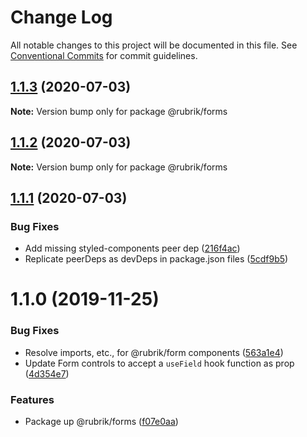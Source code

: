 # Change Log

All notable changes to this project will be documented in this file.
See [Conventional Commits](https://conventionalcommits.org) for commit guidelines.

## [1.1.3](https://github.com/brettgullan/rubrik/compare/@rubrik/forms@1.1.2...@rubrik/forms@1.1.3) (2020-07-03)

**Note:** Version bump only for package @rubrik/forms





## [1.1.2](https://github.com/brettgullan/rubrik/compare/@rubrik/forms@1.1.1...@rubrik/forms@1.1.2) (2020-07-03)

**Note:** Version bump only for package @rubrik/forms





## [1.1.1](https://github.com/brettgullan/rubrik/compare/@rubrik/forms@1.1.0...@rubrik/forms@1.1.1) (2020-07-03)


### Bug Fixes

* Add missing styled-components peer dep ([216f4ac](https://github.com/brettgullan/rubrik/commit/216f4acd9d025c5a569c966b33027b2271385440))
* Replicate peerDeps as devDeps in package.json files ([5cdf9b5](https://github.com/brettgullan/rubrik/commit/5cdf9b5fefeb0ec33f0eeeb7507765c90b6269e0))





# 1.1.0 (2019-11-25)


### Bug Fixes

* Resolve imports, etc., for @rubrik/form components ([563a1e4](https://github.com/brettgullan/rubrik/commit/563a1e4fd54dcf2b8e90a621dda28a7a29de95f2))
* Update Form controls to accept a `useField` hook function as prop ([4d354e7](https://github.com/brettgullan/rubrik/commit/4d354e7897b8d3bb815f76eed4bcd7fa14aa1a90))


### Features

* Package up @rubrik/forms ([f07e0aa](https://github.com/brettgullan/rubrik/commit/f07e0aa2152125bad76278a5c10c6a29f84030a0))
